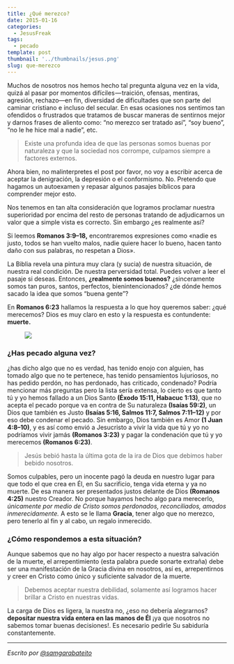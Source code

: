 ```yaml
---
title: ¿Qué merezco?
date: 2015-01-16
categories:
  - JesusFreak
tags:
  - pecado
template: post
thumbnail: '../thumbnails/jesus.png'
slug: que-merezco
---
```


Muchos de nosotros nos hemos hecho tal pregunta alguna vez en la vida, quizá al pasar por momentos difíciles — traición, ofensas, mentiras, agresión, rechazo—en fin, diversidad de dificultades que son parte del caminar cristiano e incluso del secular. En esas ocasiones nos sentimos tan ofendidos o frustrados que tratamos de buscar maneras de sentirnos mejor y darnos frases de aliento como: “no merezco ser tratado así”, “soy bueno”, “no le he hice mal a nadie”, etc.

> Existe una profunda idea de que las personas somos buenas por naturaleza y que la sociedad nos corrompe, culpamos siempre a factores externos.

Ahora bien, no malinterpretes el post por favor, no voy a escribir acerca de aceptar la denigración, la depresión o el conformismo. No. Pretendo que hagamos un autoexamen y repasar algunos pasajes bíblicos para comprender mejor esto.

Nos tenemos en tan alta consideración que logramos proclamar nuestra superioridad por encima del resto de personas tratando de adjudicarnos un valor que a simple vista es correcto. Sin embargo ¿es realmente así?

Si leemos **Romanos 3:9–18,** encontraremos expresiones como «nadie es justo, todos se han vuelto malos, nadie quiere hacer lo bueno, hacen tanto daño con sus palabras, no respetan a Dios».

La Biblia revela una pintura muy clara (y sucia) de nuestra situación, de nuestra real condición. De nuestra perversidad total. Puedes volver a leer el pasaje si deseas. Entonces, **¿realmente somos buenos?** ¿sinceramente somos tan puros, santos, perfectos, bienintencionados? ¿de dónde hemos sacado la idea que somos “buena gente”?

En **Romanos 6:23** hallamos la respuesta a lo que hoy queremos saber: ¿qué merecemos? Dios es muy claro en esto y la respuesta es contundente: **muerte.**

<figure>

![](https://cdn-images-1.medium.com/max/800/0*WAYA-6EQdgzLYCsL.jpg)

</figure>

### ¿Has pecado alguna vez?

¿has dicho algo que no es verdad, has tenido enojo con alguien, has tomado algo que no te pertenece, has tenido pensamientos lujuriosos, no has pedido perdón, no has perdonado, has criticado, condenado? Podría mencionar más preguntas pero la lista sería extensa, lo cierto es que tanto tú y yo hemos fallado a un Dios Santo **(Éxodo 15:11, Habacuc 1:13)**, que no acepta el pecado porque va en contra de Su naturaleza **(Isaías 59:2)**, un Dios que también es Justo **(Isaías 5:16, Salmos 11:7, Salmos 7:11–12)** y por eso debe condenar el pecado. Sin embargo, Dios también es Amor **(1 Juan 4:8–10)**, y es así como envió a Jesucristo a vivir la vida que tú y yo no podríamos vivir jamás **(Romanos 3:23)** y pagar la condenación que tú y yo merecemos **(Romanos 6:23)**.

> Jesús bebió hasta la última gota de la ira de Dios que debimos haber bebido nosotros.

Somos culpables, pero un inocente pagó la deuda en nuestro lugar para que todo el que crea en Él, en Su sacrificio, tenga vida eterna y ya no muerte. De esa manera ser presentados justos delante de Dios **(Romanos 4:25)** nuestro Creador. No porque hayamos hecho algo para merecerlo, _únicamente por medio de Cristo somos perdonados, reconciliados, amados inmerecidamente._ A esto se le llama **Gracia**, tener algo que no merezco, pero tenerlo al fin y al cabo, un regalo inmerecido.

### ¿Cómo respondemos a esta situación?

Aunque sabemos que no hay algo por hacer respecto a nuestra salvación de la muerte, el arrepentimiento (esta palabra puede sonarte extraña) debe ser una manifestación de la Gracia divina en nosotros, así es, arrepentirnos y creer en Cristo como único y suficiente salvador de la muerte.

> Debemos aceptar nuestra debilidad, solamente así logramos hacer brillar a Cristo en nuestras vidas.

La carga de Dios es ligera, la nuestra no, ¿eso no debería alegrarnos? **depositar nuestra vida entera en las manos de Él** ¡ya que nosotros no sabemos tomar buenas decisiones!. Es necesario pedirle Su sabiduría constantemente.

---

_Escrito por_ [_@samgarabateito_](https://twitter.com/samgarabateito)
